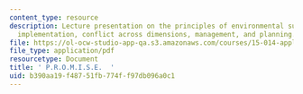 ```yaml
---
content_type: resource
description: Lecture presentation on the principles of environmental sustainability,
  implementation, conflict across dimensions, management, and planning.
file: https://ol-ocw-studio-app-qa.s3.amazonaws.com/courses/15-014-applied-macro-and-international-economics-ii-spring-2016/b390aa19f48751fb774ff97db096a0c1_MIT15_014S16_L1Promise.pdf
file_type: application/pdf
resourcetype: Document
title: ' P.R.O.M.I.S.E.  '
uid: b390aa19-f487-51fb-774f-f97db096a0c1
---
```


